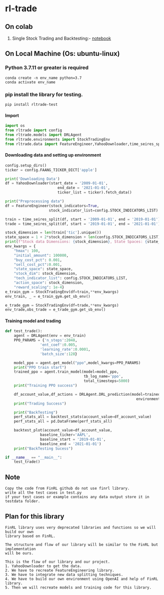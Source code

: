 # rl-trade

## On colab 
1. Single Stock Trading and Backtesting:- [notebook](https://colab.research.google.com/drive/19jt1DXyL3Z2yP9vePaDRvLb1CYNBYtNG?usp=sharing)

## On Local Machine (Os: ubuntu-linux)

### Python 3.7.11 or greater is required
    conda create -n env_name python=3.7
    conda activate env_name

### pip install the library for testing.
    pip install rltrade-test
 
#### Import
```python
import os
from rltrade import config
from rltrade.models import DRLAgent
from rltrade.environments import StockTradingEnv
from rltrade.data import FeatureEngineer,YahooDownloader,time_seires_split
```
#### Downloading data and setting up environment
```python
config.setup_dirs()
ticker = config.FAANG_TICKER_DICT['apple']

print('Downloading Data')
df = YahooDownloader(start_date = '2009-01-01',
                        end_date = '2021-01-01',
                        ticker_list = ticker).fetch_data()

print("Preprocessing data")
df = FeatureEngineer(stock_indicators=True,
                    stock_indicator_list=config.STOCK_INDICATORS_LIST).create_data(df)

train = time_seires_split(df, start = '2009-01-01', end = '2019-01-01')
trade = time_seires_split(df, start = '2019-01-01', end = '2021-01-01')

stock_dimension = len(train['tic'].unique())
state_space = 1 + 2*stock_dimension + len(config.STOCK_INDICATORS_LIST)*stock_dimension
print(f"Stock data Dimensions: {stock_dimension}, State Spaces: {state_space}")
env_kwargs = {
    "hmax": 100, 
    "initial_amount": 100000, 
    "buy_cost_pct": 0.001, 
    "sell_cost_pct":0.001,
    "state_space": state_space, 
    "stock_dim": stock_dimension, 
    "tech_indicator_list": config.STOCK_INDICATORS_LIST, 
    "action_space": stock_dimension, 
    "reward_scaling": 1e-4}
e_train_gym = StockTradingEnv(df=train,**env_kwargs)
env_train, _ = e_train_gym.get_sb_env()

e_trade_gym = StockTradingEnv(df=trade,**env_kwargs)
env_trade,obs_trade = e_trade_gym.get_sb_env()

```
#### Training model and trading

```python
def test_trade():
    agent = DRLAgent(env = env_train)
    PPO_PARAMS = {'n_steps':2048,
                'ent_coef':0.005,
                'learning_rate':0.0001,
                'batch_size':128}

    model_ppo = agent.get_model("ppo",model_kwargs=PPO_PARAMS)
    print("PPO train start")
    trained_ppo = agent.train_model(model=model_ppo,
                                    tb_log_name='ppo',
                                    total_timesteps=5000)
    print("Training PPO success")

    df_account_value,df_actions = DRLAgent.DRL_prediction(model=trained_ppo,
                                                            environment=e_trade_gym)
    print("Trading Success")

    print("BackTesting")
    perf_stats_all = backtest_stats(account_value=df_account_value)
    perf_stats_all = pd.DataFrame(perf_stats_all)

    backtest_plot(account_value=df_account_value,
                baseline_ticker='AAPL',
                baseline_start = '2019-01-01', 
                baseline_end = '2021-01-01')
    print("BackTesting Sucess")

if __name__ == "__main__":
    test_trade()

```

## Note
    Copy the code from FinRL github do not use finrl library.
    write all the test cases in test.py
    if your test cases or example contains any data output store it in testdata folder.
    
## Plan for this library
    FinRL library uses very deprecated libraries and functions so we will build our own
    library based on FinRL.

    The structure and flow of our library will be similar to the FinRL but implementation
    will be ours.

    This is the flow of our library and our project.
    1. YahooDownloader to get the data.
    2. We have to recreate FeatureEngineering library.
    3. We have to integrate new data splitting techniques.
    4. We have to build our own environment using OpenAI and help of FinRL library.
    5. Then we will recreate models and training code for this library.
